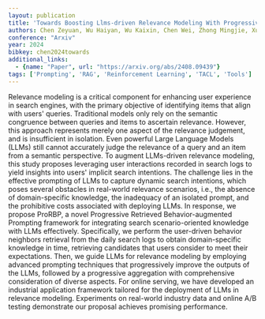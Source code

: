 ```yaml
---
layout: publication
title: 'Towards Boosting Llms-driven Relevance Modeling With Progressive Retrieved Behavior-augmented Prompting'
authors: Chen Zeyuan, Wu Haiyan, Wu Kaixin, Chen Wei, Zhong Mingjie, Xu Jia, Liu Zhongyi, Zhang Wei
conference: "Arxiv"
year: 2024
bibkey: chen2024towards
additional_links:
  - {name: "Paper", url: "https://arxiv.org/abs/2408.09439"}
tags: ['Prompting', 'RAG', 'Reinforcement Learning', 'TACL', 'Tools']
---
```

Relevance modeling is a critical component for enhancing user experience in
search engines, with the primary objective of identifying items that align with
users' queries. Traditional models only rely on the semantic congruence between
queries and items to ascertain relevance. However, this approach represents
merely one aspect of the relevance judgement, and is insufficient in isolation.
Even powerful Large Language Models (LLMs) still cannot accurately judge the
relevance of a query and an item from a semantic perspective. To augment
LLMs-driven relevance modeling, this study proposes leveraging user
interactions recorded in search logs to yield insights into users' implicit
search intentions. The challenge lies in the effective prompting of LLMs to
capture dynamic search intentions, which poses several obstacles in real-world
relevance scenarios, i.e., the absence of domain-specific knowledge, the
inadequacy of an isolated prompt, and the prohibitive costs associated with
deploying LLMs. In response, we propose ProRBP, a novel Progressive Retrieved
Behavior-augmented Prompting framework for integrating search scenario-oriented
knowledge with LLMs effectively. Specifically, we perform the user-driven
behavior neighbors retrieval from the daily search logs to obtain
domain-specific knowledge in time, retrieving candidates that users consider to
meet their expectations. Then, we guide LLMs for relevance modeling by
employing advanced prompting techniques that progressively improve the outputs
of the LLMs, followed by a progressive aggregation with comprehensive
consideration of diverse aspects. For online serving, we have developed an
industrial application framework tailored for the deployment of LLMs in
relevance modeling. Experiments on real-world industry data and online A/B
testing demonstrate our proposal achieves promising performance.
